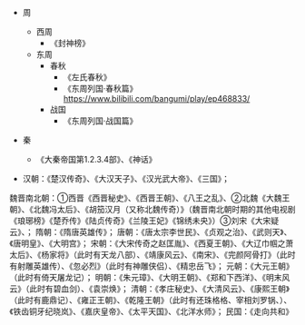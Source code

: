 - 周
    - 西周
        - 《封神榜》
    - 东周
        - 春秋
            - 《左氏春秋》
            - 《东周列国·春秋篇》 https://www.bilibili.com/bangumi/play/ep468833/
        - 战国
            - 《东周列国·战国篇》

- 秦
    - 《大秦帝国第1.2.3.4部》、《神话》

- 汉朝：《楚汉传奇》、《大汉天子》、《汉光武大帝》、《三国》；


魏晋南北朝：①西晋《西晋秘史》、《西晋王朝》、《八王之乱》、②北魏《大魏王朝》、《北魏冯太后》、《胡笳汉月（又称北魏传奇）》（魏晋南北朝时期的其他电视剧《琅琊榜》《楚乔传》《陆贞传奇》《兰陵王妃》《锦绣未央》）③刘宋《大宋疑云》、；
隋朝：《隋唐英雄传》；
唐朝：《唐太宗李世民》、《贞观之治》、《武则天》、《唐明皇》、《大明宫》；
宋朝：《大宋传奇之赵匡胤》、《西夏王朝》、《大辽巾帼之萧太后》、《杨家将》（此时有天龙八部）、《靖康风云》、《南宋》、《完颜阿骨打》（此时有射雕英雄传）、《忽必烈》（此时有神雕侠侣）、《精忠岳飞》；
元朝：《大元王朝》 （此时有倚天屠龙记）；
明朝：《朱元璋》、《大明王朝》、《郑和下西洋》、《明末风云》（此时有碧血剑）、《袁崇焕》；
清朝：《孝庄秘史》、《大清风云》、《康熙王朝》（此时有鹿鼎记）、《雍正王朝》、《乾隆王朝》（此时有还珠格格、宰相刘罗锅、）、《铁齿铜牙纪晓岚》、《嘉庆皇帝》、《太平天国》、《北洋水师》；
民国：《走向共和》